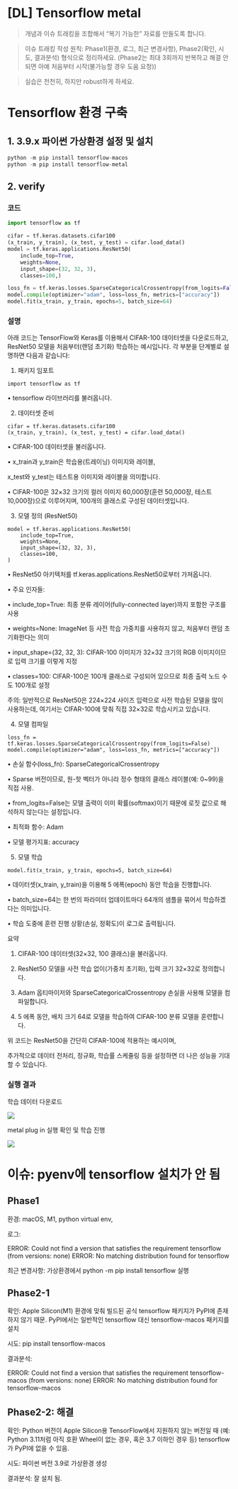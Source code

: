 # [DL] Tensorflow metal



> 개념과 이슈 트래킹을 조합해서 “복기 가능한” 자료를 만들도록 합니다.

> 이슈 트래킹 작성 원칙: Phase1(환경, 로그, 최근 변경사항), Phase2(확인, 시도, 결과분석) 형식으로 정리하세요. (Phase2는 최대 3회까지 반복하고 해결 안 되면 아예 처음부터 시작(불가능할 경우 도움 요청))

> 실습은 천천히, 하지만 robust하게 하세요. 



# Tensorflow 환경 구축

## 1. 3.9.x 파이썬 가상환경 설정 및 설치

```python
python -m pip install tensorflow-macos
python -m pip install tensorflow-metal
```

## 2. verify

### 코드

```python
import tensorflow as tf

cifar = tf.keras.datasets.cifar100
(x_train, y_train), (x_test, y_test) = cifar.load_data()
model = tf.keras.applications.ResNet50(
    include_top=True,
    weights=None,
    input_shape=(32, 32, 3),
    classes=100,)

loss_fn = tf.keras.losses.SparseCategoricalCrossentropy(from_logits=False)
model.compile(optimizer="adam", loss=loss_fn, metrics=["accuracy"])
model.fit(x_train, y_train, epochs=5, batch_size=64)
```

### 설명

아래 코드는 TensorFlow와 Keras를 이용해서 CIFAR-100 데이터셋을 다운로드하고, ResNet50 모델을 처음부터(랜덤 초기화) 학습하는 예시입니다. 각 부분을 단계별로 설명하면 다음과 같습니다:

1. 패키지 임포트

```plain text
import tensorflow as tf
```

•	tensorflow 라이브러리를 불러옵니다.

2. 데이터셋 준비

```plain text
cifar = tf.keras.datasets.cifar100
(x_train, y_train), (x_test, y_test) = cifar.load_data()
```

•	CIFAR-100 데이터셋을 불러옵니다.

•	x_train과 y_train은 학습용(트레이닝) 이미지와 레이블,

x_test와 y_test는 테스트용 이미지와 레이블을 의미합니다.

•	CIFAR-100은 32×32 크기의 컬러 이미지 60,000장(훈련 50,000장, 테스트 10,000장)으로 이루어지며, 100개의 클래스로 구성된 데이터셋입니다.

3. 모델 정의 (ResNet50)

```plain text
model = tf.keras.applications.ResNet50(
    include_top=True,
    weights=None,
    input_shape=(32, 32, 3),
    classes=100,
)
```

•	ResNet50 아키텍처를 tf.keras.applications.ResNet50로부터 가져옵니다.

•	주요 인자들:

•	include_top=True: 최종 분류 레이어(fully-connected layer)까지 포함한 구조를 사용

•	weights=None: ImageNet 등 사전 학습 가중치를 사용하지 않고, 처음부터 랜덤 초기화한다는 의미

•	input_shape=(32, 32, 3): CIFAR-100 이미지가 32×32 크기의 RGB 이미지이므로 입력 크기를 이렇게 지정

•	classes=100: CIFAR-100은 100개 클래스로 구성되어 있으므로 최종 출력 노드 수도 100개로 설정

주의: 일반적으로 ResNet50은 224×224 사이즈 입력으로 사전 학습된 모델을 많이 사용하는데, 여기서는 CIFAR-100에 맞춰 직접 32×32로 학습시키고 있습니다.

4. 모델 컴파일

```plain text
loss_fn = tf.keras.losses.SparseCategoricalCrossentropy(from_logits=False)
model.compile(optimizer="adam", loss=loss_fn, metrics=["accuracy"])
```

•	손실 함수(loss_fn): SparseCategoricalCrossentropy

•	Sparse 버전이므로, 원-핫 벡터가 아니라 정수 형태의 클래스 레이블(예: 0~99)을 직접 사용.

•	from_logits=False는 모델 출력이 이미 확률(softmax)이기 때문에 로짓 값으로 해석하지 않는다는 설정입니다.

•	최적화 함수: Adam

•	모델 평가지표: accuracy

5. 모델 학습

```plain text
model.fit(x_train, y_train, epochs=5, batch_size=64)
```

•	데이터셋(x_train, y_train)을 이용해 5 에폭(epoch) 동안 학습을 진행합니다.

•	batch_size=64는 한 번의 파라미터 업데이트마다 64개의 샘플을 묶어서 학습하겠다는 의미입니다.

•	학습 도중에 훈련 진행 상황(손실, 정확도)이 로그로 출력됩니다.

요약

1.	CIFAR-100 데이터셋(32×32, 100 클래스)을 불러옵니다.

2.	ResNet50 모델을 사전 학습 없이(가중치 초기화), 입력 크기 32×32로 정의합니다.

3.	Adam 옵티마이저와 SparseCategoricalCrossentropy 손실을 사용해 모델을 컴파일합니다.

4.	5 에폭 동안, 배치 크기 64로 모델을 학습하여 CIFAR-100 분류 모델을 훈련합니다.

위 코드는 ResNet50을 간단히 CIFAR-100에 적용하는 예시이며,

추가적으로 데이터 전처리, 정규화, 학습률 스케줄링 등을 설정하면 더 나은 성능을 기대할 수 있습니다.

### 실행 결과

학습 데이터 다운로드

![](https://prod-files-secure.s3.us-west-2.amazonaws.com/a79cc0c1-f77b-45c6-af98-ce249dc64875/5f846457-bdb1-4d02-abc3-43007f914684/Screenshot_2025-03-03_at_11.04.07_PM.png?X-Amz-Algorithm=AWS4-HMAC-SHA256&X-Amz-Content-Sha256=UNSIGNED-PAYLOAD&X-Amz-Credential=ASIAZI2LB466355SXKVU%2F20250314%2Fus-west-2%2Fs3%2Faws4_request&X-Amz-Date=20250314T235255Z&X-Amz-Expires=3600&X-Amz-Security-Token=IQoJb3JpZ2luX2VjEK%2F%2F%2F%2F%2F%2F%2F%2F%2F%2F%2FwEaCXVzLXdlc3QtMiJHMEUCICMlUoEaxLnf8atOgoaMCINffDa3BxI%2BRIsbgOJlPssPAiEAhDdnCRS%2F%2F%2Bp19%2Bo2jS8raJqaHMAdZivw9YCYhyDkIagqiAQI%2BP%2F%2F%2F%2F%2F%2F%2F%2F%2F%2FARAAGgw2Mzc0MjMxODM4MDUiDOmeW5akfXKYEGjKOCrcAxWE1LbYeN1J2qWOD8FK0pA3VXgo%2BhQQJSabj0rOgDj55%2Bf%2FMvoYVx1ERJeMolaFJ7vrPUnUXLc2I9hp61s6T7xEAuxhjqXQxs5XSWfjv2tcUUwjSLnOSe%2B%2BhgHwxG2ChxE4uU%2Bf0PqjlgxeyTVRBmsA%2Bbe%2BsdHJx4fWW3ucgsB61FnHJuwgkMPJQAIHu9YzWnw0c3YzLep3Fl5C0hLKq2DFr1mSDb8MPzhlDBS0QYIG%2BUWWhonYbC3FhC1scu5kP7XW1UZDQ06ao8v%2Bibhwnw%2F2ApigwHsOpa8dtu4ca8UjVfkuif003%2FZqY3jvmCGtyLuPGr6iYfN2ZAxzy1DKXH6F0MOfoFJtADX6uU3%2FTPQItXwjRN%2FsY%2BLr%2FU26xjJyUMK5pIuHxB8yP4KhKaqTjvmpdxGGU3I34275ucrM%2Fv%2BAvmX1y9xMjF7gCrCxfbUZvds0n1P5F5m3Ii%2Bd2ifDOCCXVTReb34zzZcMdA%2B7GNioNQIElArp5%2FZ82G7wXqFdPbrbc1%2BVXq4OoSuSyQqBHX%2F1kVj997EFXFGDUHoOpoe2CcoYFLuQSxotsTGNDCbOV%2BsmkPDvjITA0pRXrrzDFslbEkYv61L5xbw7VVXyGO5IVaYd02ApEJJkAM3TMKvv0r4GOqUBlbCZjgyF7lLyUxCstKyBCri08F%2FJY063srhI2%2BftAcknnG9djat7N2dKrecDOvHblqFuiBnia0q%2F8G0xwDCERZYHI8Obww3ZevOoJE7nkhUoJzRzhZo9GDj%2BEQgwNmrILTT74yhlR%2FuvtJfDPo3rUWapYWLzu%2BSACD35CbL%2Fz30dl7CAkVY9QPsAfIWx4WGlf7ofFSxT28TjU3OT0wvY%2FClfSWs3&X-Amz-Signature=6da8303de72a67223e554a48a1face37ba8abefeaf7d5784091f1dc5103daba0&X-Amz-SignedHeaders=host&x-id=GetObject)

metal plug in 실행 확인 및 학습 진행

![](https://prod-files-secure.s3.us-west-2.amazonaws.com/a79cc0c1-f77b-45c6-af98-ce249dc64875/30e809d3-ade8-4866-ac41-fd1574d85dae/Screenshot_2025-03-03_at_11.08.27_PM.png?X-Amz-Algorithm=AWS4-HMAC-SHA256&X-Amz-Content-Sha256=UNSIGNED-PAYLOAD&X-Amz-Credential=ASIAZI2LB466355SXKVU%2F20250314%2Fus-west-2%2Fs3%2Faws4_request&X-Amz-Date=20250314T235255Z&X-Amz-Expires=3600&X-Amz-Security-Token=IQoJb3JpZ2luX2VjEK%2F%2F%2F%2F%2F%2F%2F%2F%2F%2F%2FwEaCXVzLXdlc3QtMiJHMEUCICMlUoEaxLnf8atOgoaMCINffDa3BxI%2BRIsbgOJlPssPAiEAhDdnCRS%2F%2F%2Bp19%2Bo2jS8raJqaHMAdZivw9YCYhyDkIagqiAQI%2BP%2F%2F%2F%2F%2F%2F%2F%2F%2F%2FARAAGgw2Mzc0MjMxODM4MDUiDOmeW5akfXKYEGjKOCrcAxWE1LbYeN1J2qWOD8FK0pA3VXgo%2BhQQJSabj0rOgDj55%2Bf%2FMvoYVx1ERJeMolaFJ7vrPUnUXLc2I9hp61s6T7xEAuxhjqXQxs5XSWfjv2tcUUwjSLnOSe%2B%2BhgHwxG2ChxE4uU%2Bf0PqjlgxeyTVRBmsA%2Bbe%2BsdHJx4fWW3ucgsB61FnHJuwgkMPJQAIHu9YzWnw0c3YzLep3Fl5C0hLKq2DFr1mSDb8MPzhlDBS0QYIG%2BUWWhonYbC3FhC1scu5kP7XW1UZDQ06ao8v%2Bibhwnw%2F2ApigwHsOpa8dtu4ca8UjVfkuif003%2FZqY3jvmCGtyLuPGr6iYfN2ZAxzy1DKXH6F0MOfoFJtADX6uU3%2FTPQItXwjRN%2FsY%2BLr%2FU26xjJyUMK5pIuHxB8yP4KhKaqTjvmpdxGGU3I34275ucrM%2Fv%2BAvmX1y9xMjF7gCrCxfbUZvds0n1P5F5m3Ii%2Bd2ifDOCCXVTReb34zzZcMdA%2B7GNioNQIElArp5%2FZ82G7wXqFdPbrbc1%2BVXq4OoSuSyQqBHX%2F1kVj997EFXFGDUHoOpoe2CcoYFLuQSxotsTGNDCbOV%2BsmkPDvjITA0pRXrrzDFslbEkYv61L5xbw7VVXyGO5IVaYd02ApEJJkAM3TMKvv0r4GOqUBlbCZjgyF7lLyUxCstKyBCri08F%2FJY063srhI2%2BftAcknnG9djat7N2dKrecDOvHblqFuiBnia0q%2F8G0xwDCERZYHI8Obww3ZevOoJE7nkhUoJzRzhZo9GDj%2BEQgwNmrILTT74yhlR%2FuvtJfDPo3rUWapYWLzu%2BSACD35CbL%2Fz30dl7CAkVY9QPsAfIWx4WGlf7ofFSxT28TjU3OT0wvY%2FClfSWs3&X-Amz-Signature=16e619c2ffdb4b014b270bcd19bf265bccbf137e9d7c5a05496460ce2f706844&X-Amz-SignedHeaders=host&x-id=GetObject)

# 이슈: pyenv에 tensorflow 설치가 안 됨

## Phase1

환경: macOS, M1, python virtual env, 

로그: 

ERROR: Could not find a version that satisfies the requirement tensorflow (from versions: none)
ERROR: No matching distribution found for tensorflow

최근 변경사항: 가상환경에서  python -m pip install tensorflow 실행

## Phase2-1

확인: Apple Silicon(M1) 환경에 맞춰 빌드된 공식 tensorflow 패키지가 PyPI에 존재하지 않기 때문. PyPI에서는 일반적인 tensorflow 대신 tensorflow-macos 패키지를 설치

시도: pip install tensorflow-macos

결과분석:

ERROR: Could not find a version that satisfies the requirement tensorflow-macos (from versions: none)
ERROR: No matching distribution found for tensorflow-macos

## Phase2-2: 해결

확인: Python 버전이 Apple Silicon용 TensorFlow에서 지원하지 않는 버전일 때 (예: Python 3.11처럼 아직 호환 Wheel이 없는 경우, 혹은 3.7 이하인 경우 등) tensorflow가 PyPI에 없을 수 있음.

시도: 파이썬 버전 3.9로 가상환경 생성

결과분석: 잘 설치 됨.



